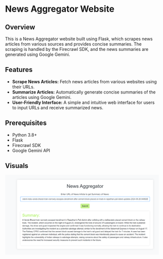 # News Aggregator Website

## Overview
This is a News Aggregator website built using Flask, which scrapes news articles from various sources and provides concise summaries. The scraping is handled by the Firecrawl SDK, and the news summaries are generated using Google Gemini.

## Features
- **Scrape News Articles:** Fetch news articles from various websites using their URLs.
- **Summarize Articles:** Automatically generate concise summaries of the articles using Google Gemini.
- **User-Friendly Interface:** A simple and intuitive web interface for users to input URLs and receive summarized news.

## Prerequisites
- Python 3.8+
- Flask
- Firecrawl SDK
- Google Gemini API

## Visuals

![homepage](Screenshots/img.png)
